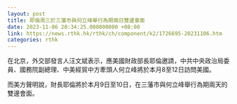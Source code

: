 ```yaml
---
layout: post
title: 耶倫周三於三藩市與何立峰舉行為期兩日雙邊會面
date: 2023-11-06 20:34:25.000000000 +08:00
link: https://news.rthk.hk/rthk/ch/component/k2/1726695-20231106.htm
categories: rthk
---
```


在北京，外交部發言人汪文斌表示，應美國財政部長耶倫邀請，中共中央政治局委員、國務院副總理、中美經貿中方牽頭人何立峰將於本月8至12日訪問美國。

而美方聲明說，財長耶倫將於本月9日至10日，在三藩市與何立峰舉行為期兩天的雙邊會面。

